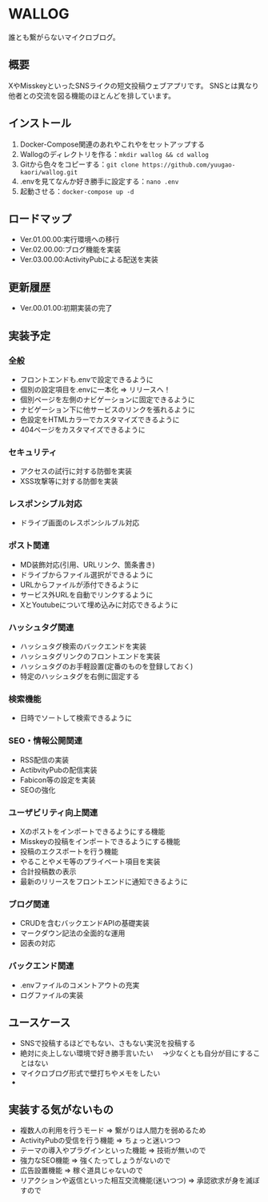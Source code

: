 # WALLOG
誰とも繋がらないマイクロブログ。

## 概要
XやMisskeyといったSNSライクの短文投稿ウェブアプリです。
SNSとは異なり他者との交流を図る機能のほとんどを排しています。

## インストール
1. Docker-Compose関連のあれやこれやをセットアップする
2. Wallogのディレクトリを作る：```mkdir wallog && cd wallog```
3. Gitから色々をコピーする：```git clone https://github.com/yuugao-kaori/wallog.git```
4. .envを見てなんか好き勝手に設定する：```nano .env```
5. 起動させる：```docker-compose up -d```

## ロードマップ
- Ver.01.00.00:実行環境への移行
- Ver.02.00.00:ブログ機能を実装
- Ver.03.00.00:ActivityPubによる配送を実装

## 更新履歴
- Ver.00.01.00:初期実装の完了

## 実装予定
### 全般
- フロントエンドも.envで設定できるように
- 個別の設定項目を.envに一本化 => リリースへ！
- 個別ページを左側のナビゲーションに固定できるように
- ナビゲーション下に他サービスのリンクを張れるように
- 色設定をHTMLカラーでカスタマイズできるように
- 404ページをカスタマイズできるように

### セキュリティ
- アクセスの試行に対する防御を実装
- XSS攻撃等に対する防御を実装
### レスポンシブル対応
- ドライブ画面のレスポンシルブル対応
### ポスト関連
- MD装飾対応(引用、URLリンク、箇条書き)
- ドライブからファイル選択ができるように
- URLからファイルが添付できるように
- サービス外URLを自動でリンクするように
- XとYoutubeについて埋め込みに対応できるように
### ハッシュタグ関連
- ハッシュタグ検索のバックエンドを実装
- ハッシュタグリンクのフロントエンドを実装
- ハッシュタグのお手軽設置(定番のものを登録しておく)
- 特定のハッシュタグを右側に固定する
### 検索機能
- 日時でソートして検索できるように
### SEO・情報公開関連
- RSS配信の実装
- ActibvityPubの配信実装
- Fabicon等の設定を実装
- SEOの強化
### ユーザビリティ向上関連
- Xのポストをインポートできるようにする機能
- Misskeyの投稿をインポートできるようにする機能
- 投稿のエクスポートを行う機能
- やることやメモ等のプライベート項目を実装
- 合計投稿数の表示
- 最新のリリースをフロントエンドに通知できるように
### ブログ関連
- CRUDを含むバックエンドAPIの基礎実装
- マークダウン記法の全面的な運用
- 図表の対応
### バックエンド関連
- .envファイルのコメントアウトの充実
- ログファイルの実装


## ユースケース
- SNSで投稿するほどでもない、さもない実況を投稿する
- 絶対に炎上しない環境で好き勝手言いたい
　→少なくとも自分が目にすることはない
- マイクロブログ形式で壁打ちやメモをしたい
- 
## 実装する気がないもの
- 複数人の利用を行うモード
    => 繋がりは人間力を弱めるため
- ActivityPubの受信を行う機能
    => ちょっと迷いつつ
- テーマの導入やプラグインといった機能
    => 技術が無いので
- 強力なSEO機能
    => 強くたってしょうがないので
- 広告設置機能
    => 稼ぐ道具じゃないので
- リアクションや返信といった相互交流機能(迷いつつ)
    => 承認欲求が身を滅ぼすので

